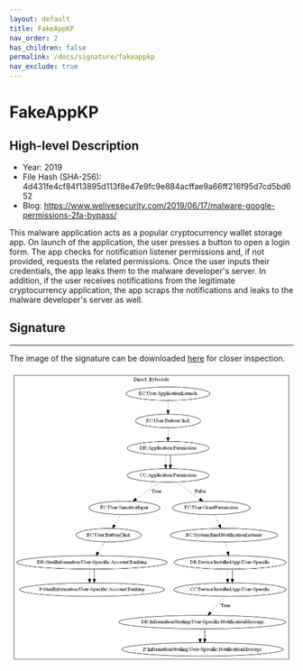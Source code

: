 ```yaml
---
layout: default
title: FakeAppKP
nav_order: 2
has_children: false
permalink: /docs/signature/fakeappkp
nav_exclude: true
---
```


# FakeAppKP

## High-level Description

* Year: 2019
* File Hash (SHA-256): 4d431fe4cf84f13895d113f8e47e9fc9e884acffae9a66ff216f95d7cd5bd652
* Blog: https://www.welivesecurity.com/2019/06/17/malware-google-permissions-2fa-bypass/

This malware application acts as a popular cryptocurrency wallet storage app. On launch of the application, the user presses a button to open a login form. The app checks for notification listener permissions and, if not provided, requests the related permissions. Once the user inputs their credentials, the app leaks them to the malware developer's server. In addition, if the user receives notifications from the legitimate cryptocurrency application, the app scraps the notifications and leaks to the malware developer's server as well.

## Signature
---

The image of the signature can be downloaded [here](../../img/signatures/FakeAppKP.png) for closer inspection.

![](../../img/signatures/FakeAppKP.png)